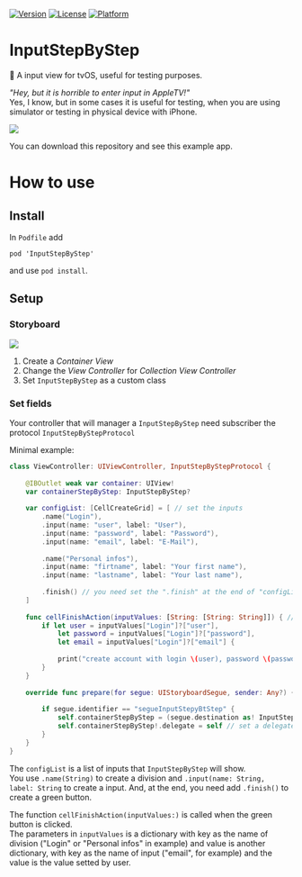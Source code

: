 [![Version](https://img.shields.io/cocoapods/v/InputStepByStep.svg?style=flat)](http://cocoapods.org/pods/InputStepByStep)
[![License](https://img.shields.io/cocoapods/l/InputStepByStep.svg?style=flat)](http://cocoapods.org/pods/InputStepByStep)
[![Platform](https://img.shields.io/cocoapods/p/InputStepByStep.svg?style=flat)](http://cocoapods.org/pods/InputStepByStep)

# InputStepByStep
📝 A input view for tvOS, useful for testing purposes.

*"Hey, but it is horrible to enter input in AppleTV!"*<br>
Yes, I know, but in some cases it is useful for testing, when you are using simulator or testing in physical device with iPhone.

![](http://i.imgur.com/wKI9jI8.png)

You can download this repository and see this example app.

# How to use

## Install
In `Podfile` add
```
pod 'InputStepByStep'
```

and use `pod install`.

## Setup

### Storyboard
![](http://i.imgur.com/N5djsPz.png)

1. Create a *Container View*
2. Change the *View Controller* for  *Collection View Controller*
3. Set `InputStepByStep` as a custom class

### Set fields

Your controller that will manager a `InputStepByStep` need subscriber the protocol `InputStepByStepProtocol`

Minimal example:

```swift
class ViewController: UIViewController, InputStepByStepProtocol {
    
    @IBOutlet weak var container: UIView!
    var containerStepByStep: InputStepByStep?
        
    var configList: [CellCreateGrid] = [ // set the inputs
        .name("Login"),
        .input(name: "user", label: "User"),
        .input(name: "password", label: "Password"),
        .input(name: "email", label: "E-Mail"),
        
        .name("Personal infos"),
        .input(name: "firtname", label: "Your first name"),
        .input(name: "lastname", label: "Your last name"),
        
        .finish() // you need set the ".finish" at the end of "configList"
    ]
    
    func cellFinishAction(inputValues: [String: [String: String]]) { // when the user click in green button
        if let user = inputValues["Login"]?["user"],
            let password = inputValues["Login"]?["password"],
            let email = inputValues["Login"]?["email"] {
            
            print("create account with login \(user), password \(password) and email \(email)")
        }
    }
    
    override func prepare(for segue: UIStoryboardSegue, sender: Any?) {
        
        if segue.identifier == "segueInputStepyBtStep" {
            self.containerStepByStep = (segue.destination as! InputStepByStep)
            self.containerStepByStep!.delegate = self // set a delegate where
        }
    }
}
```

The `configList` is a list of inputs that `InputStepByStep` will show.<br>
You use `.name(String)` to create a division and `.input(name: String, label: String` to create a input. And, at the end, you need add `.finish()` to create a green button.

The function `cellFinishAction(inputValues:)` is called when the green button is clicked.<br>
The parameters in `inputValues` is a dictionary with key as the name of division ("Login" or "Personal infos" in example) and value is another dictionary, with key as the name of input ("email", for example) and the value is the value setted by user.
